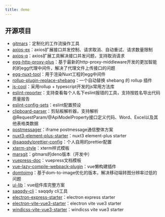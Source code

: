 ```yaml
---
title: demo
---
```


## 开源项目

- [gitmars](https://github.com/saqqdy/gitmars.git)：定制化的工作流操作工具
- [axios-ex](https://github.com/saqqdy/axios-ex.git)：axios扩展接口并发控制、请求取消、自动重试、请求数量限制
- [axios-q](https://github.com/saqqdy/axios-q.git)：axios扩展工具解决接口并发问题，支持取消请求
- [egg-http-proxy-plus](https://github.com/saqqdy/egg-http-proxy-plus.git)：基于最新的http-proxy-middleware开发的更加智能的的egg代理中间件，解决了代理文件上传接口的问题
- [egg-nuxt-tool](https://github.com/saqqdy/egg-nuxt-tool.git)：用于渲染Nuxt工程的egg中间件
- [rollup-plugin-replace-shebang](https://github.com/saqqdy/rollup-plugin-replace-shebang.git)：一个自动替换 shebang 的 rollup 插件
- [js-cool](https://github.com/saqqdy/js-cool.git)：采用rollup + typescript开发的js常用方法库
- [eslint-reporter](https://github.com/saqqdy/eslint-reporter.git)：支持查看每个人名下eslint报错的工具，支持按姓名导出代码质量报告
- [eslint-config-sets](https://github.com/saqqdy/eslint-config-sets.git)：eslint配置预设
- [clipboard-parser](https://github.com/saqqdy/clipboard-parser.git)：剪贴板解析器，支持解析@RequestParam/@ApiModelProperty接口定义代码、Word、Excel以及其他表格类数据
- [postmessager](https://github.com/saqqdy/postmessager.git)：iframe postmessage通信整体方案
- [nuxt3-element-plus-starter](https://github.com/saqqdy/nuxt3-element-plus-starter.git)：nuxt3 element-plus starter
- [@saqqdy/prettier-config](https://github.com/saqqdy/prettier-config.git)：个人自用的prettier配置
- [xterm-style](https://github.com/saqqdy/xterm-style.git)：xterm样式模板
- [marsgit](https://github.com/saqqdy/marsgit.git)：gitmars的deno版本（开发中）
- [vuepress-doc](https://github.com/saqqdy/vuepress-doc.git)：vuepress文档模板
- [vue-lazy-compile-webpack-plugin](https://github.com/saqqdy/vue-lazy-compile-webpack-plugin.git)：vue懒构建插件
- [domtoimg](https://github.com/saqqdy/vuepress-doc.git)：基于dom-to-image优化的版本，解决移动端转图分辨率过低的问题
- [ui-lib](https://github.com/saqqdy/ui-lib.git)：vue组件库完整方案
- [saqqdy-cli](https://github.com/saqqdy/saqqdy-cli.git)：saqqdy cli工具
- [electron-express-starter](https://github.com/saqqdy/electron-express-starter.git)：electron express starter
- [electron-vite-vue3-starter](https://github.com/saqqdy/electron-vite-vue3-starter.git)：electron vite vue3 starter
- [windicss-vite-vue3-starter](https://github.com/saqqdy/windicss-vite-vue3-starter.git)：windicss vite vue3 starter


<base-Star></base-Star>
